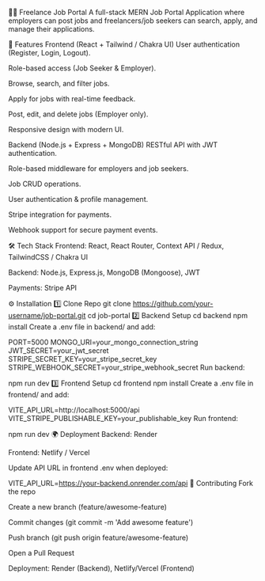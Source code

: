 🧑‍💼 Freelance Job Portal
A full-stack MERN Job Portal Application where employers can post jobs and freelancers/job seekers can search, apply, and manage their applications.

🚀 Features
Frontend (React + Tailwind / Chakra UI)
User authentication (Register, Login, Logout).

Role-based access (Job Seeker & Employer).

Browse, search, and filter jobs.

Apply for jobs with real-time feedback.

Post, edit, and delete jobs (Employer only).

Responsive design with modern UI.

Backend (Node.js + Express + MongoDB)
RESTful API with JWT authentication.

Role-based middleware for employers and job seekers.

Job CRUD operations.

User authentication & profile management.

Stripe integration for payments.

Webhook support for secure payment events.

🛠️ Tech Stack
Frontend: React, React Router, Context API / Redux, TailwindCSS / Chakra UI

Backend: Node.js, Express.js, MongoDB (Mongoose), JWT

Payments: Stripe API

⚙️ Installation
1️⃣ Clone Repo
git clone https://github.com/your-username/job-portal.git
cd job-portal
2️⃣ Backend Setup
cd backend
npm install
Create a .env file in backend/ and add:

PORT=5000
MONGO_URI=your_mongo_connection_string
JWT_SECRET=your_jwt_secret
STRIPE_SECRET_KEY=your_stripe_secret_key
STRIPE_WEBHOOK_SECRET=your_stripe_webhook_secret
Run backend:

npm run dev
3️⃣ Frontend Setup
cd frontend
npm install
Create a .env file in frontend/ and add:

VITE_API_URL=http://localhost:5000/api
VITE_STRIPE_PUBLISHABLE_KEY=your_publishable_key
Run frontend:

npm run dev
🌍 Deployment
Backend: Render

Frontend: Netlify / Vercel

Update API URL in frontend .env when deployed:

VITE_API_URL=https://your-backend.onrender.com/api
🤝 Contributing
Fork the repo

Create a new branch (feature/awesome-feature)

Commit changes (git commit -m 'Add awesome feature')

Push branch (git push origin feature/awesome-feature)

Open a Pull Request



Deployment: Render (Backend), Netlify/Vercel (Frontend)

